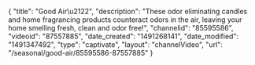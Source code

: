 {
    "title": "Good Air\u2122",
    "description": "These odor eliminating candles and home fragrancing products counteract odors in the air, leaving your home smelling fresh, clean and odor free!",
    "channelid": "85595586",
    "videoid": "87557885",
    "date_created": "1491268141",
    "date_modified": "1491347492",
    "type": "captivate",
    "layout": "channelVideo",
    "url": "\/seasonal\/good-air\/85595586-87557885"
}